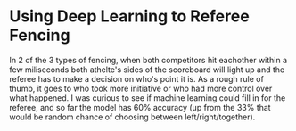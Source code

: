 # Using Deep Learning to Referee Fencing

In 2 of the 3 types of fencing, when both competitors hit eachother within a few miliseconds both athelte's sides of the scoreboard will light up and the referee has to make a decision on who's point it is. As a rough rule of thumb, it goes to who took more initiative or who had more control over what happened. I was curious to see if machine learning could fill in for the referee, and so far the model has 60% accuracy (up from the 33% that would be random chance of choosing between left/right/together). 

